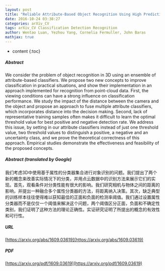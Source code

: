 ```yaml
---
layout: post
title: "Reliable Attribute-Based Object Recognition Using High Predictive Value Classifiers"
date: 2016-10-24 03:38:27
categories: arXiv_CV
tags: arXiv_CV Classification Detection Recognition
author: Wentao Luan, Yezhou Yang, Cornelia Fermuller, John Baras
mathjax: true
---
```


* content
{:toc}

##### Abstract
We consider the problem of object recognition in 3D using an ensemble of attribute-based classifiers. We propose two new concepts to improve classification in practical situations, and show their implementation in an approach implemented for recognition from point-cloud data. First, the viewing conditions can have a strong influence on classification performance. We study the impact of the distance between the camera and the object and propose an approach to fuse multiple attribute classifiers, which incorporates distance into the decision making. Second, lack of representative training samples often makes it difficult to learn the optimal threshold value for best positive and negative detection rate. We address this issue, by setting in our attribute classifiers instead of just one threshold value, two threshold values to distinguish a positive, a negative and an uncertainty class, and we prove the theoretical correctness of this approach. Empirical studies demonstrate the effectiveness and feasibility of the proposed concepts.

##### Abstract (translated by Google)
我们考虑3D中使用基于属性的分类器集合进行对象识别的问题。我们提出了两个新的概念来改善实际情况下的分类，并用点云数据中的识别方法来展示它们的实现。首先，观看条件对分类性能有很大的影响。我们研究相机与物体之间的距离的影响，并提出一种融合多个属性分类器的方法，将距离纳入决策。其次，缺乏典型的训练样本往往使得难以获知最佳的正面和负面的检测率阈值。我们通过设置属性分类器而不是仅仅一个阈值来解决这个问题，两个阈值区分正面，负面和不确定性类别，我们证明了这种方法的理论正确性。实证研究证明了所提出的概念的有效性和可行性。

##### URL
[https://arxiv.org/abs/1609.03619](https://arxiv.org/abs/1609.03619)

##### PDF
[https://arxiv.org/pdf/1609.03619](https://arxiv.org/pdf/1609.03619)

